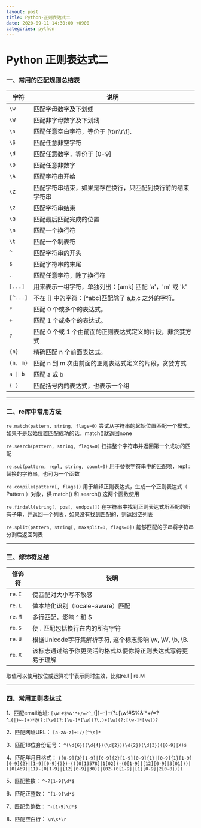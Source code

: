 ```yaml
---
layout: post
title: Python-正则表达式二
date: 2020-09-11 14:30:00 +0900
categories: python
---
```


#  Python 正则表达式二

### 一、常用的匹配规则总结表
字符|说明
---|---
 `\w` 	| 匹配字母数字及下划线
 `\W`	| 匹配非字母数字及下划线
 `\s` 	| 匹配任意空白字符，等价于 [\t\n\r\f].
 `\S` 	| 匹配任意非空字符
 `\d` 	| 匹配任意数字，等价于 [0-9]
 `\D` 	| 匹配任意非数字
 `\A` 	| 匹配字符串开始
 `\Z` 	| 匹配字符串结束，如果是存在换行，只匹配到换行前的结束字符串
 `\z` 	| 匹配字符串结束
 `\G`	| 匹配最后匹配完成的位置
 `\n` 	| 匹配一个换行符
 `\t` 	| 匹配一个制表符
 `^`	| 匹配字符串的开头
 `$` 	| 匹配字符串的末尾
 `.` 	| 匹配任意字符，除了换行符
 `[...]` 	| 用来表示一组字符，单独列出：[amk] 匹配 'a'，'m' 或 'k'
 `[^...]` 	| 不在 [] 中的字符：[^abc]匹配除了 a,b,c 之外的字符。
 `*` 	| 匹配 0 个或多个的表达式。
 `+` 	| 匹配 1 个或多个的表达式。
 `?` 	| 匹配 0 个或 1 个由前面的正则表达式定义的片段，非贪婪方式
 `{n}` 	| 精确匹配 n 个前面表达式。
 `{n, m}` 	| 匹配 n 到 m 次由前面的正则表达式定义的片段，贪婪方式
 `a \| b` 	| 匹配 a 或 b
 `( )` 		| 匹配括号内的表达式，也表示一个组

---
### 二、re库中常用方法

`re.match(pattern, string, flags=0)`
尝试从字符串的起始位置匹配一个模式，如果不是起始位置匹配成功的话，match()就返回none

`re.search(pattern, string, flags=0)`
扫描整个字符串并返回第一个成功的匹配

`re.sub(pattern, repl, string, count=0)`
用于替换字符串中的匹配项，repl : 替换的字符串，也可为一个函数

`re.compile(pattern[, flags])`
用于编译正则表达式，生成一个正则表达式（ Pattern ）对象，供 match() 和 search() 这两个函数使用

`re.findall(string[, pos[, endpos]])`
在字符串中找到正则表达式所匹配的所有子串，并返回一个列表，如果没有找到匹配的，则返回空列表

`re.split(pattern, string[, maxsplit=0, flags=0])`
能够匹配的子串将字符串分割后返回列表

---
### 三、修饰符总结
修饰符|说明
---|---
`re.I`	| 使匹配对大小写不敏感
`re.L`	| 做本地化识别（locale-aware）匹配
`re.M`	| 多行匹配，影响 ^ 和 $
`re.S`	| 使 . 匹配包括换行在内的所有字符
`re.U`	| 根据Unicode字符集解析字符, 这个标志影响 \w, \W, \b, \B.
`re.X`	| 该标志通过给予你更灵活的格式以便你将正则表达式写得更易于理解

取值可以使用按位或运算符'|'表示同时生效，比如re.I | re.M

---
### 四、常用正则表达式


1、匹配email地址:
`[\w!#$%&'*+/=?^_`{|}~-]+(?:\.[\w!#$%&'*+/=?^_`{|}~-]+)*@(?:[\w](?:[\w-]*[\w])?\.)+[\w](?:[\w-]*[\w])?`

2、匹配网址URL：
`[a-zA-z]+://[^\s]*`

3、匹配18位身份证号：
`^(\d{6})(\d{4})(\d{2})(\d{2})(\d{3})([0-9]|X)$`

4、匹配年月日格式：
`([0-9]{3}[1-9]|[0-9]{2}[1-9][0-9]{1}|[0-9]{1}[1-9][0-9]{2}|[1-9][0-9]{3})-(((0[13578]|1[02])-(0[1-9]|[12][0-9]|3[01]))|((0[469]|11)-(0[1-9]|[12][0-9]|30))|(02-(0[1-9]|[1][0-9]|2[0-8])))`

5、匹配整数：
`^-?[1-9]\d*$`

6、匹配正整数：
`^[1-9]\d*$`

7、匹配负整数：
`^-[1-9]\d*$`

8、匹配空白行：
`\n\s*\r`


